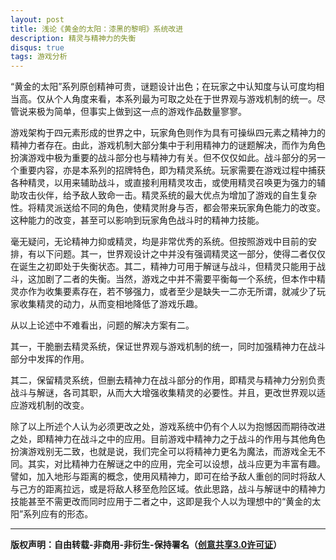 ```yaml
---
layout: post
title: 浅论《黄金的太阳：漆黑的黎明》系统改进
description: 精灵与精神力的失衡
disqus: true
tags: 游戏分析
---
```

“黄金的太阳”系列原创精神可贵，谜题设计出色；在玩家之中认知度与认可度均相当高。仅从个人角度来看，本系列最为可取之处在于世界观与游戏机制的统一。尽管说来极为简单，但事实上做到这一点的游戏作品数量寥寥。

游戏架构于四元素形成的世界之中，玩家角色则作为具有可操纵四元素之精神力的精神力者存在。由此，游戏机制大部分集中于利用精神力的谜题解决，而作为角色扮演游戏中极为重要的战斗部分也与精神力有关。但不仅仅如此。战斗部分的另一个重要内容，亦是本系列的招牌特色，即为精灵系统。玩家需要在游戏过程中捕获各种精灵，以用来辅助战斗，或直接利用精灵攻击，或使用精灵召唤更为强力的辅助攻击伙伴，给予敌人致命一击。精灵系统的最大优点为增加了游戏的自生复杂性。将精灵派送给不同的角色，使精灵附身与否，都会带来玩家角色能力的改变。这种能力的改变，甚至可以影响到玩家角色战斗时的精神力技能。

毫无疑问，无论精神力抑或精灵，均是非常优秀的系统。但按照游戏中目前的安排，有以下问题。其一，世界观设计之中并没有强调精灵这一部分，使得二者仅仅在诞生之初即处于失衡状态。其二，精神力可用于解谜与战斗，但精灵只能用于战斗，这加剧了二者的失衡。当然，游戏之中并不需要平衡每一个系统，但本作中精灵亦作为收集要素存在，若不够强力，或者至少是缺失一二亦无所谓，就减少了玩家收集精灵的动力，从而变相地降低了游戏乐趣。

从以上论述中不难看出，问题的解决方案有二。

其一，干脆删去精灵系统，保证世界观与游戏机制的统一，同时加强精神力在战斗部分中发挥的作用。

其二，保留精灵系统，但删去精神力在战斗部分的作用，即精灵与精神力分别负责战斗与解谜，各司其职，从而大大增强收集精灵的必要性。并且，更改世界观以适应游戏机制的改变。

除了以上所述个人认为必须更改之处，游戏系统中仍有个人以为抱憾因而期待改进之处，即精神力在战斗之中的应用。目前游戏中精神力之于战斗的作用与其他角色扮演游戏别无二致，也就是说，我们完全可以将精神力更名为魔法，而游戏全无不同。其实，对比精神力在解谜之中的应用，完全可以设想，战斗应更为丰富有趣。譬如，加入地形与距离的概念，使用风精神力，即可在给予敌人重创的同时将敌人与己方的距离拉远，或是将敌人移至危险区域。依此思路，战斗与解谜中的精神力技能甚至不需更改而同时应用于二者之中，这即是我个人以为理想中的“黄金的太阳”系列应有的形态。

---
**版权声明：自由转载-非商用-非衍生-保持署名（[创意共享3.0许可证](https://creativecommons.org/licenses/by-nc-nd/3.0/deed.zh)）**